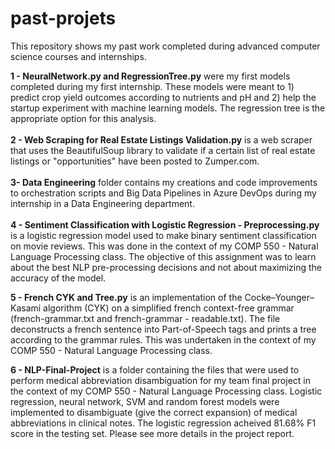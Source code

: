 # past-projets

This repository shows my past work completed during advanced computer science courses and internships. <br />

**1 - NeuralNetwork.py and RegressionTree.py** were my first models completed during my first internship. These models were meant to 1) predict crop yield
outcomes according to nutrients and pH and 2) help the startup experiment with machine learning models. The regression tree is the appropriate option for this analysis. <br /><br />
**2 - Web Scraping for Real Estate Listings Validation.py** is a web scraper that uses the BeautifulSoup library to validate if a certain list of real estate
listings or "opportunities" have been posted to Zumper.com. <br /> <br />
**3- Data Engineering** folder contains my creations and code improvements to orchestration scripts and Big Data Pipelines in Azure DevOps during my internship in a Data Engineering department. <br /><br />
**4 - Sentiment Classification with Logistic Regression - Preprocessing.py** is a logistic regression model used to make binary sentiment classification on movie reviews.
This was done in the context of my COMP 550 - Natural Language Processing class. The objective of this assignment was to learn about the best NLP pre-processing
decisions and not about maximizing the accuracy of the model.  <br />

**5 - French CYK and Tree.py** is an implementation of the Cocke–Younger–Kasami algorithm (CYK) on a simplified french context-free grammar (french-grammar.txt and french-grammar - readable.txt). The file deconstructs a french sentence into Part-of-Speech tags and prints a tree according to the grammar rules. This was undertaken in the context of my COMP 550 - Natural Language Processing class. <br />

**6 - NLP-Final-Project** is a folder containing the files that were used to perform medical abbreviation disambiguation for my team final project in the context of my COMP 550 - Natural Language Processing class. Logistic regression, neural network, SVM and random forest models were implemented to disambiguate (give the correct expansion) of medical abbreviations in clinical notes. The logistic regression acheived 81.68% F1 score in the testing set. Please see more details in the project report. <br />
